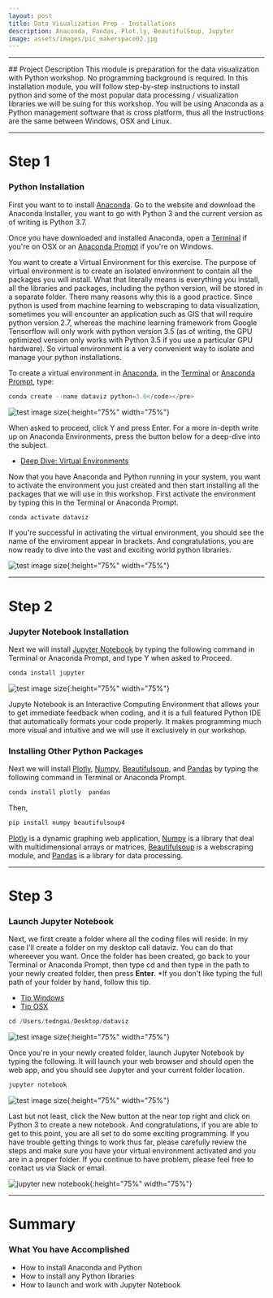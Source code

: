 ```yaml
---
layout: post
title: Data Visualization Prep - Installations
description: Anaconda, Pandas, Plot.ly, BeautifulSoup, Jupyter
image: assets/images/pic_makerspace02.jpg
---
```

<hr />
## Project Description
This module is preparation for the data visualization with Python workshop. No programming background is required. In this installation module, you will follow step-by-step instructions to install python and some of the most popular data processing / visualization libraries we will be suing for this workshop. You will be using Anaconda as a Python management software that is cross platform, thus all the instructions are the same between Windows, OSX and Linux. 

***

# Step 1
### Python Installation

First you want to to install [Anaconda](https://www.anaconda.com/distribution/). Go to the website and download the Anaconda Installer, you want to go with Python 3 and the current version as of writing is Python 3.7.

Once you have downloaded and installed Anaconda, open a [Terminal](https://www.macworld.co.uk/how-to/mac-software/how-use-terminal-on-mac-3608274/) if you're on OSX or an [Anaconda Prompt](https://docs.anaconda.com/anaconda/user-guide/getting-started/) if you're on Windows.

You want to create a Virtual Environment for this exercise. The purpose of virtual environment is to create an isolated environment to contain all the packages you will install. What that literally means is everything you install, all the libraries and packages, including the python version, will be stored in a separate folder. There many reasons why this is a good practice. Since python is used from machine learning to webscraping to data visualization, sometimes you will encounter an application such as GIS that will require python version 2.7, whereas the machine learning framework from Google Tensorflow will only work with python version 3.5 (as of writing, the GPU optimized version only works with Python 3.5 if you use a particular GPU hardware). So virtual environment is a very convenient way to isolate and manage your python installations.

To create a virtual environment in [Anaconda](https://www.anaconda.com/distribution/), in the [Terminal](https://www.macworld.co.uk/how-to/mac-software/how-use-terminal-on-mac-3608274/) or [Anaconda Prompt](https://docs.anaconda.com/anaconda/user-guide/getting-started/), type:

```python
conda create --name dataviz python=3.6</code></pre>
```


![test image size](../../../assets/images/pic_anaconda_env.jpg){:height="75%" width="75%"}


When asked to proceed, click Y and press Enter. For a more in-depth write up on Anaconda Environments, press the button below for a deep-dive into the subject.

<div class="6u 12u$(small)">
	<ul class="actions vertical">
		<li><a href="https://conda.io/projects/conda/en/latest/user-guide/tasks/manage-environments.html" class="button special fit">Deep Dive: Virtual Environments</a></li>
	</ul>
</div>

Now that you have Anaconda and Python running in your system, you want to activate the environment you just created and then start installing all the packages that we will use in this workshop. First activate the environment by typing this in the Terminal or Anaconda Prompt.

```python
conda activate dataviz
```

If you're successful in activating the virtual environment, you should see the name of the enviroment appear in brackets. And congratulations, you are now ready to dive into the vast and exciting world python libraries.

![test image size](../../../assets/images/pic_anaconda_activate_env.jpg){:height="75%" width="75%"}

***


# Step 2
### Jupyter Notebook Installation
Next we will install [Jupyter Notebook](https://jupyter.org/index.html) by typing the following command in Terminal or Anaconda Prompt, and type Y when asked to Proceed.

```python
conda install jupyter
```

![test image size](../../../assets/images/pic_jupyter.jpg){:height="75%" width="75%"}

Jupyte Notebook is an Interactive Computing Environment that allows your to get immediate feedback when coding, and it is a full featured Python IDE that automatically formats your code properly. It makes programming much more visual and intuitive and we will use it exclusively in our workshop.

### Installing Other Python Packages
Next we will install [Plotly](https://plot.ly/python/getting-started/), [Numpy](https://pypi.org/project/numpy/), [Beautifulsoup](https://pypi.org/project/beautifulsoup4/), and [Pandas](https://pandas.pydata.org/pandas-docs/stable/install.html) by typing the following command in Terminal or Anaconda Prompt.

```python
conda install plotly  pandas
```

Then,

```python
pip install numpy beautifulsoup4
```

[Plotly](https://plot.ly/python/getting-started/) is a dynamic graphing web application, [Numpy](https://pypi.org/project/numpy/) is a library that deal with multidimensional arrays or matrices, [Beautifulsoup](https://pypi.org/project/beautifulsoup4/) is a webscraping module, and [Pandas](https://pandas.pydata.org/pandas-docs/stable/install.html) is a library for data processing.

***

# Step 3
### Launch Jupyter Notebook
Next, we first create a folder where all the coding files will reside. In my case I'll create a folder on my desktop call dataviz. You can do that whereever you want. Once the folder has been created, go back to your Terminal or Anaconda Prompt, then type cd and then type in the path to your newly created folder, then press **Enter**. *If you don't like typing the full path of your folder by hand, follow this tip.

<ul class="actions">
	<li><a href="https://searchenterprisedesktop.techtarget.com/photostory/2240216625/Ten-hidden-Windows-command-prompt-tricks/11/Drag-and-drop-a-folder-to-open-command-prompt" target="_blank" class="button">Tip Windows</a></li>
    <li><a href="http://osxdaily.com/2009/11/23/copy-a-files-path-to-the-terminal-by-dragging-and-dropping/" target="_blank" class="button">Tip OSX</a></li>
</ul>

```python
cd /Users/tedngai/Desktop/dataviz
```

![test image size](../../../assets/images/pic_desktopfolder.jpg){:height="75%" width="75%"}

Once you're in your newly created folder, launch Jupyter Notebook by typing the following. It will launch your web browser and should open the web app, and you should see Jupyter and your current folder location. 

```python
jupyter notebook
```

![test image size](../../../assets/images/pic_jupyternotebook_launch.jpg){:height="75%" width="75%"}

Last but not least, click the New button at the near top right and click on Python 3 to create a new notebook. And congratulations, if you are able to get to this point, you are all set to do some exciting programming. If you have trouble getting things to work thus far, please carefully review the steps and make sure you have your virtual environment activated and you are in a proper folder. If you continue to have problem, please feel free to contact us via Slack or email.

![jupyter new notebook](../../../assets/images/pic_jupyternotebook_new.jpg){:height="75%" width="75%"}

***

# Summary

### What You have Accomplished

* How to install Anaconda and Python
* How to install any Python libraries
* How to launch and work with Jupyter Notebook